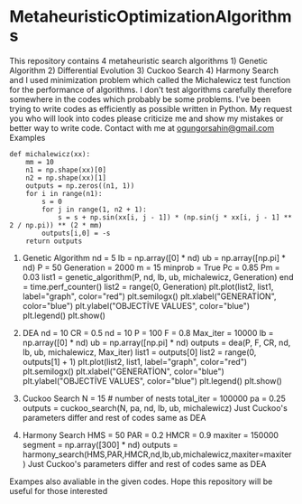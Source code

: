 # MetaheuristicOptimizationAlgorithms
This repository contains 4 metaheuristic search algorithms 1) Genetic Algorithm 2) Differential Evolution 3) Cuckoo Search 4) Harmony Search and I used minimization problem which called the Michalewicz test function for the performance of algorithms. I don't test algorithms carefully therefore somewhere in the codes which probably be some problems. I've been trying to write codes as efficiently as possible written in Python. My request you who will look into codes please criticize me and show my mistakes or better way to write code. Contact with me at ogungorsahin@gmail.com 
Examples

    def michalewicz(xx):
        mm = 10
        n1 = np.shape(xx)[0]
        n2 = np.shape(xx)[1]
        outputs = np.zeros((n1, 1))
        for i in range(n1):
            s = 0
            for j in range(1, n2 + 1):
                s = s + np.sin(xx[i, j - 1]) * (np.sin(j * xx[i, j - 1] ** 2 / np.pi)) ** (2 * mm)
            outputs[i,0] = -s
        return outputs
 
1) Genetic Algorithm 
    nd = 5
    lb = np.array([0] * nd)
    ub = np.array([np.pi] * nd)
    P = 50
    Generation = 2000
    m = 15
    minprob = True
    Pc = 0.85
    Pm = 0.03
    list1 = genetic_algorithm(P, nd, lb, ub, michalewicz, Generation)
    end = time.perf_counter()
    list2 = range(0, Generation)
    plt.plot(list2, list1, label="graph", color="red")
    plt.semilogx()
    plt.xlabel("GENERATİON", color="blue")
    plt.ylabel("OBJECTİVE VALUES", color="blue")
    plt.legend()
    plt.show()
    
2) DEA
    nd = 10
    CR = 0.5
    nd = 10
    P = 100
    F = 0.8
    Max_iter = 10000
    lb = np.array([0] * nd)
    ub = np.array([np.pi] * nd)
    outputs = dea(P, F, CR, nd, lb, ub, michalewicz, Max_iter)
    list1 = outputs[0]
    list2 = range(0, outputs[1] + 1)
    plt.plot(list2, list1, label="graph", color="red")
    plt.semilogx()
    plt.xlabel("GENERATİON", color="blue")
    plt.ylabel("OBJECTİVE VALUES", color="blue")
    plt.legend()
    plt.show()
3) Cuckoo Search
    N = 15  # number of nests
    total_iter = 100000
    pa = 0.25
    outputs = cuckoo_search(N, pa, nd, lb, ub, michalewicz)
    Just Cuckoo's parameters differ and rest of codes same as DEA
4) Harmony Search 
    HMS = 50
    PAR = 0.2
    HMCR = 0.9
    maxiter = 150000
    segment = np.array([300] * nd)
    outputs = harmony_search(HMS,PAR,HMCR,nd,lb,ub,michalewicz,maxiter=maxiter)
    Just Cuckoo's parameters differ and rest of codes same as DEA

Exampes also avaliable in the given codes. Hope this repository will be useful for those interested

